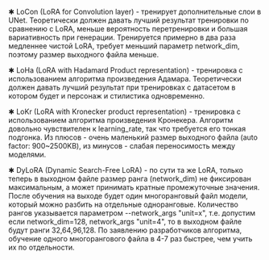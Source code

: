 ✱ LoCon (LoRA for Convolution layer) - тренирует дополнительные слои в UNet. Теоретически должен давать лучший результат тренировки по сравнению с LoRA, меньше вероятность перетренировки и большая вариативность при генерации. Тренируется примерно в два раза медленнее чистой LoRA, требует меньший параметр network_dim, поэтому размер выходного файла меньше.

✱ LoHa (LoRA with Hadamard Product representation) - тренировка с использованием алгоритма произведения Адамара. Теоретически должен давать лучший результат при тренировках с датасетом в котором будет и персонаж и стилистика одновременно.

✱ LoKr (LoRA with Kronecker product representation) - тренировка с использованием алгоритма произведения Кронекера. Алгоритм довольно чувствителен к learning_rate, так что требуется его тонкая подгонка. Из плюсов - очень маленький размер выходного файла (auto factor: 900~2500KB), из минусов - слабая переносимость между моделями.

✱ DyLoRA (Dynamic Search-Free LoRA) - по сути та же LoRA, только теперь в выходном файле размер ранга (network_dim) не фиксирован максимальным, а может принимать кратные промежуточные значения. После обучения на выходе будет один многоранговый файл модели, который можно разбить на отдельные одноранговые. Количество рангов указывается параметром --network_args "unit=x", т.е. допустим если network_dim=128, network_args "unit=4", то в выходном файле будут ранги 32,64,96,128. По заявлению разработчиков алгоритма, обучение одного многорангового файла в 4-7 раз быстрее, чем учить их по отдельности.
